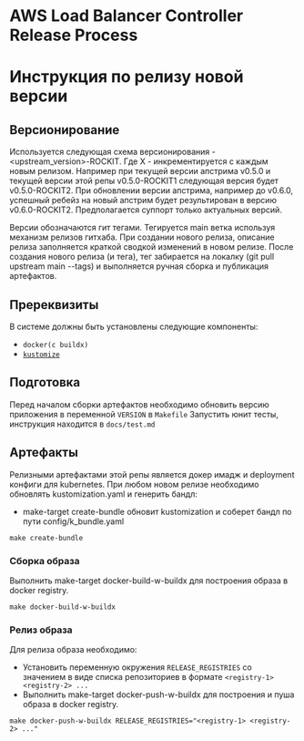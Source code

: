 # AWS Load Balancer Controller Release Process

# Инструкция по релизу новой версии

## Версионирование

Используется следующая схема версионирования - <upstream_version>-ROCKIT<X>. Где X - инкрементируется с каждым новым релизом. Например при текущей версии апстрима v0.5.0 и текущей версии этой репы v0.5.0-ROCKIT1 следующая версия будет v0.5.0-ROCKIT2. При обновлении версии апстрима, например до v0.6.0, успешный ребейз на новый апстрим будет результирован в версию v0.6.0-ROCKIT2. Предполагается суппорт только актуальных версий.

Версии обозначаются гит тегами. Тегируется main ветка используя механизм релизов гитхаба. При создании нового релиза, описание релиза заполняется краткой сводкой изменений в новом релизе. После создания нового релиза (и тега), тег забирается на локалку (git pull upstream main --tags) и выполняется ручная сборка и публикация артефактов.

## Пререквизиты

В системе должны быть установлены следующие компоненты:
- `docker(c buildx)`
- [`kustomize`](https://github.com/kubernetes-sigs/kustomize)

## Подготовка

Перед началом сборки артефактов необходимо обновить версию приложения в переменной `VERSION` в `Makefile`
Запустить юнит тесты, инструкция находится в `docs/test.md`

## Артефакты

Релизными артефактами этой репы является докер имадж и deployment конфиги для kubernetes. При любом новом релизе необходимо обновлять kustomization.yaml и генерить бандл:
- make-target create-bundle обновит kustomization и соберет бандл по пути config/k_bundle.yaml 
```
make create-bundle
```

### Сборка образа

Выполнить make-target docker-build-w-buildx для построения образа в docker registry.
```
make docker-build-w-buildx
```

### Релиз образа
Для релиза образа необходимо:
- Установить переменную окружения `RELEASE_REGISTRIES` со значением в виде списка репозиториев в формате `<registry-1> <registry-2> ...`
- Выполнить make-target docker-push-w-buildx для построения и пуша образа в docker registry.
```
make docker-push-w-buildx RELEASE_REGISTRIES="<registry-1> <registry-2> ..."
```